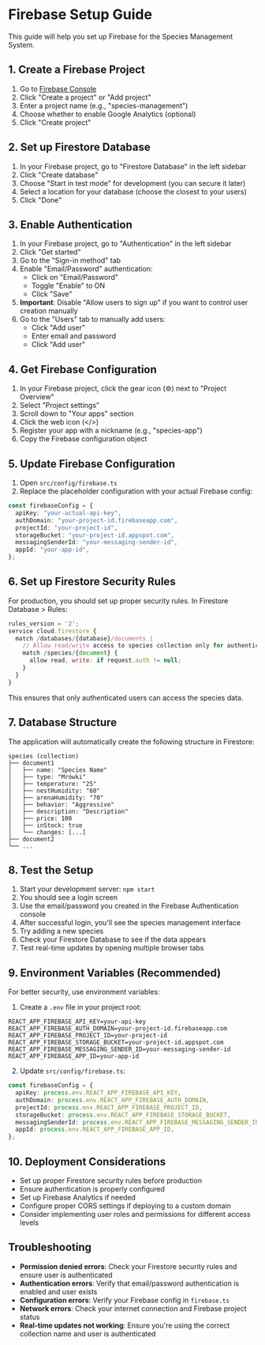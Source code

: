 # Firebase Setup Guide

This guide will help you set up Firebase for the Species Management System.

## 1. Create a Firebase Project

1. Go to [Firebase Console](https://console.firebase.google.com/)
2. Click "Create a project" or "Add project"
3. Enter a project name (e.g., "species-management")
4. Choose whether to enable Google Analytics (optional)
5. Click "Create project"

## 2. Set up Firestore Database

1. In your Firebase project, go to "Firestore Database" in the left sidebar
2. Click "Create database"
3. Choose "Start in test mode" for development (you can secure it later)
4. Select a location for your database (choose the closest to your users)
5. Click "Done"

## 3. Enable Authentication

1. In your Firebase project, go to "Authentication" in the left sidebar
2. Click "Get started"
3. Go to the "Sign-in method" tab
4. Enable "Email/Password" authentication:
   - Click on "Email/Password"
   - Toggle "Enable" to ON
   - Click "Save"
5. **Important**: Disable "Allow users to sign up" if you want to control user creation manually
6. Go to the "Users" tab to manually add users:
   - Click "Add user"
   - Enter email and password
   - Click "Add user"

## 4. Get Firebase Configuration

1. In your Firebase project, click the gear icon (⚙️) next to "Project Overview"
2. Select "Project settings"
3. Scroll down to "Your apps" section
4. Click the web icon (</>)
5. Register your app with a nickname (e.g., "species-app")
6. Copy the Firebase configuration object

## 5. Update Firebase Configuration

1. Open `src/config/firebase.ts`
2. Replace the placeholder configuration with your actual Firebase config:

```typescript
const firebaseConfig = {
  apiKey: "your-actual-api-key",
  authDomain: "your-project-id.firebaseapp.com",
  projectId: "your-project-id",
  storageBucket: "your-project-id.appspot.com",
  messagingSenderId: "your-messaging-sender-id",
  appId: "your-app-id",
};
```

## 6. Set up Firestore Security Rules

For production, you should set up proper security rules. In Firestore Database > Rules:

```javascript
rules_version = '2';
service cloud.firestore {
  match /databases/{database}/documents {
    // Allow read/write access to species collection only for authenticated users
    match /species/{document} {
      allow read, write: if request.auth != null;
    }
  }
}
```

This ensures that only authenticated users can access the species data.

## 7. Database Structure

The application will automatically create the following structure in Firestore:

```
species (collection)
├── document1
│   ├── name: "Species Name"
│   ├── type: "Mrówki"
│   ├── temperature: "25"
│   ├── nestHumidity: "60"
│   ├── arenaHumidity: "70"
│   ├── behavior: "Aggressive"
│   ├── description: "Description"
│   ├── price: 100
│   ├── inStock: true
│   └── changes: [...]
├── document2
└── ...
```

## 8. Test the Setup

1. Start your development server: `npm start`
2. You should see a login screen
3. Use the email/password you created in the Firebase Authentication console
4. After successful login, you'll see the species management interface
5. Try adding a new species
6. Check your Firestore Database to see if the data appears
7. Test real-time updates by opening multiple browser tabs

## 9. Environment Variables (Recommended)

For better security, use environment variables:

1. Create a `.env` file in your project root:

```env
REACT_APP_FIREBASE_API_KEY=your-api-key
REACT_APP_FIREBASE_AUTH_DOMAIN=your-project-id.firebaseapp.com
REACT_APP_FIREBASE_PROJECT_ID=your-project-id
REACT_APP_FIREBASE_STORAGE_BUCKET=your-project-id.appspot.com
REACT_APP_FIREBASE_MESSAGING_SENDER_ID=your-messaging-sender-id
REACT_APP_FIREBASE_APP_ID=your-app-id
```

2. Update `src/config/firebase.ts`:

```typescript
const firebaseConfig = {
  apiKey: process.env.REACT_APP_FIREBASE_API_KEY,
  authDomain: process.env.REACT_APP_FIREBASE_AUTH_DOMAIN,
  projectId: process.env.REACT_APP_FIREBASE_PROJECT_ID,
  storageBucket: process.env.REACT_APP_FIREBASE_STORAGE_BUCKET,
  messagingSenderId: process.env.REACT_APP_FIREBASE_MESSAGING_SENDER_ID,
  appId: process.env.REACT_APP_FIREBASE_APP_ID,
};
```

## 10. Deployment Considerations

- Set up proper Firestore security rules before production
- Ensure authentication is properly configured
- Set up Firebase Analytics if needed
- Configure proper CORS settings if deploying to a custom domain
- Consider implementing user roles and permissions for different access levels

## Troubleshooting

- **Permission denied errors**: Check your Firestore security rules and ensure user is authenticated
- **Authentication errors**: Verify that email/password authentication is enabled and user exists
- **Configuration errors**: Verify your Firebase config in `firebase.ts`
- **Network errors**: Check your internet connection and Firebase project status
- **Real-time updates not working**: Ensure you're using the correct collection name and user is authenticated
